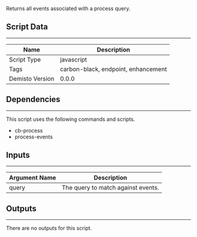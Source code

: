 Returns all events associated with a process query.

## Script Data
---

| **Name** | **Description** |
| --- | --- |
| Script Type | javascript |
| Tags | carbon-black, endpoint, enhancement |
| Demisto Version | 0.0.0 |

## Dependencies
---
This script uses the following commands and scripts.
* cb-process
* process-events

## Inputs
---

| **Argument Name** | **Description** |
| --- | --- |
| query | The query to match against events. |

## Outputs
---
There are no outputs for this script.
